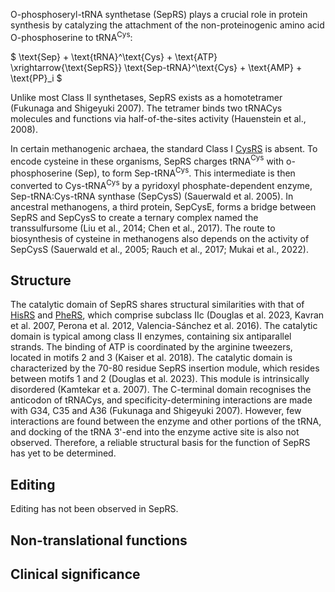 
O-phosphoseryl-tRNA synthetase (SepRS) plays a crucial role in protein synthesis by catalyzing the attachment of the non-proteinogenic amino acid O-phosphoserine to tRNA$^\text{Cys}$:



$ \text{Sep} + \text{tRNA}^\text{Cys} + \text{ATP} \xrightarrow{\text{SepRS}} \text{Sep-tRNA}^\text{Cys} + \text{AMP} + \text{PP}_i  $


Unlike most Class II synthetases, SepRS exists as a homotetramer (Fukunaga and Shigeyuki 2007). The tetramer binds two tRNACys molecules and functions via half-of-the-sites activity (Hauenstein et al., 2008).


In certain methanogenic archaea, the standard Class I [CysRS](/class1/cys/) is absent. To encode cysteine in these organisms, SepRS charges tRNA$^\text{Cys}$ with o-phosphoserine (Sep), to form Sep-tRNA$^\text{Cys}$. This intermediate is then converted to Cys-tRNA$^\text{Cys}$ by a pyridoxyl phosphate-dependent enzyme, Sep-tRNA:Cys-tRNA synthase (SepCysS) (Sauerwald et al. 2005). In ancestral methanogens, a third protein, SepCysE, forms a bridge between SepRS and SepCysS to create a ternary complex named the transsulfursome (Liu et al., 2014; Chen et al., 2017). The route to biosynthesis of cysteine in methanogens also depends on the activity of SepCysS (Sauerwald et al., 2005; Rauch et al., 2017; Mukai et al., 2022). 


## Structure
The catalytic domain of SepRS shares structural similarities with that of [HisRS](/class2/his) and [PheRS](/class2/phe1), which comprise subclass IIc (Douglas et al. 2023, Kavran et al. 2007, Perona et al. 2012, Valencia-Sánchez et al. 2016). The catalytic domain is typical among class II enzymes, containing six antiparallel strands. The binding of ATP is coordinated by the arginine tweezers, located in motifs 2 and 3 (Kaiser et al. 2018). The catalytic domain is characterized by the 70-80 residue SepRS insertion module, which resides between motifs 1 and 2 (Douglas et al. 2023). This module is intrinsically disordered (Kamtekar et a. 2007). The C-terminal domain recognises the anticodon of tRNACys, and specificity-determining interactions are made with G34, C35 and A36 (Fukunaga and Shigeyuki 2007). However, few interactions are found between the enzyme and other portions of the tRNA, and docking of the tRNA 3'-end into the enzyme active site is also not observed. Therefore, a reliable structural basis for the function of SepRS has yet to be determined. 





## Editing


Editing has not been observed in SepRS.


## Non-translational functions



## Clinical significance





